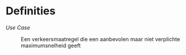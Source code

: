 # Definities

<dl data-sort>
<!-- data-sort zorgt voor automatische sortering van de <dt> (Definition Term)s -->

<dt><dfn data-lt="Use case|Use Cases">Use Case</dfn></dt>
<dd>

Een verkeersmaatregel die een aanbevolen maar niet verplichte maximumsnelheid geeft

</dd>


</dl>